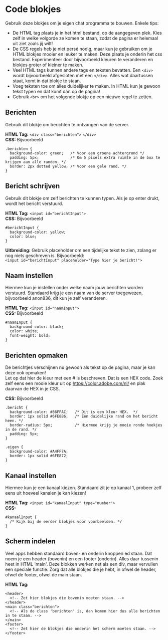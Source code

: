 Code blokjes
============
Gebruik deze blokjes om je eigen chat programma te bouwen. Enkele tips:

- De HTML tag plaats je in het html bestand, op de aangegeven plek. Kies zelf in welke volgorde ze komen te staan, zodat de pagina er helemaal uit ziet zoals jij wilt!
- De CSS regels heb je niet pers&eacute; nodig, maar kun je gebruiken om je HTML blokjes mooier en leuker te maken. Deze plaats je onderin het css bestand. Experimenteer door bijvoorbeeld kleuren te veranderen en blokjes groter of kleiner te maken.
- Veel HTML tags kunnen andere tags en teksten bevatten. Een `<div>` wordt bijvoorbeeld afgesloten met een `</div>`. Alles wat daartussen staat, komt in dat blokje te staan.
- Voeg teksten toe om alles duidelijker te maken. In HTML kun je gewoon tekst typen en dat komt dan op de pagina!
- Gebruik `<br>` om het volgende blokje op een nieuwe regel te zetten.

Berichten
---------
Gebruik dit blokje om berichten te ontvangen van de server.

**HTML Tag:** `<div class="berichten">` `</div>`  
**CSS:** Bijvoorbeeld

    .berichten {
      background-color: green;   /* Voor een groene achtergrond */
      padding: 5px;              /* Om 5 pixels extra ruimte in de box te krijgen aan alle randen. */
      border: 2px dotted yellow; /* Voor een gele rand. */
    }

Bericht schrijven
-----------------
Gebruik dit blokje om zelf berichten te kunnen typen. Als je op enter drukt, wordt het bericht verstuurd.

**HTML Tag:** `<input id="berichtInput">`  
**CSS:** Bijvoorbeeld

    #berichtInput {
      background-color: yellow;
      color: blue;
    }

**Uitbreiding:** Gebruik placeholder om een tijdelijke tekst te zien, zolang er nog niets geschreven is. Bijvoorbeeld:    
  `<input id="berichtInput" placeholder="Type hier je bericht!">`


Naam instellen
--------------
Hiermee kun je instellen onder welke naam jouw berichten worden verstuurd. Standaard krijg je een naam van de server toegewezen, bijvoorbeeld anon836, dit kun je zelf veranderen.

**HTML Tag:** `<input id="naamInput">`  
**CSS:** Bijvoorbeeld

    #naamInput {
      background-color: black;
      color: white;
      font-weight: bold;
    }

Berichten opmaken
-----------------
De berichtjes verschijnen nu gewoon als tekst op de pagina, maar je kan deze ook opmaken!  
Let op dat hier de kleur met een # is beschreven. Dat is een HEX code. Zoek zelf eens een mooie kleur uit op https://color.adobe.com/nl/ en plak daarvan de HEX in je CSS.

**CSS:** Bijvoorbeeld

    .bericht {
      background-color: #86FFAC;   /* Dit is een kleur HEX.  */
      border: 1px solid #6FE8B6;   /* Een duidelijke rand om het bericht heen. */
      border-radius: 5px;          /* Hiermee krijg je mooie ronde hoekjes in de rand. */
      padding: 5px;
    }

    .eigen {
      background-color: #A4FF7A;
      border: 1px solid #6FE872;
    }

Kanaal instellen
----------------
Hiermee kun je een kanaal kiezen. Standaard zit je op kanaal 1, probeer zelf eens uit hoeveel kanalen je kan kiezen!

**HTML Tag:** `<input id="kanaalInput" type="number">`  
**CSS:**

    #kanaalInput {
      /* Kijk bij de eerder blokjes voor voorbeelden. */
    }

Scherm indelen
--------------
Veel apps hebben standaard boven- en onderin knoppen ed staan. Dat noem je een header (bovenin) en een footer (onderin). Alles daar tussenin heet in HTML 'main'. Deze blokken werken net als een div, maar vervullen een speciale functie. Zorg dat alle blokjes die je hebt, in ofwel de header, ofwel de footer, ofwel de main staan.

**HTML Tag:**

    <header>
      <!-- Zet hier blokjes die bovenin moeten staan. -->
    </header>
    <main class="berichten">
      <!-- Als de class 'berichten' is, dan komen hier dus alle berichten in te staan. -->
    </main>
    <footer>
      <!-- Zet hier de blokjes die onderin het scherm moeten staan. -->
    </footer>

